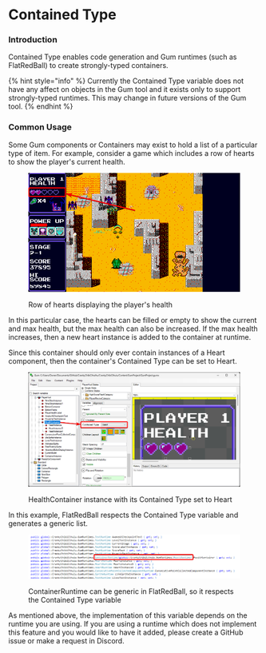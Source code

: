 # Contained Type

### Introduction

Contained Type enables code generation and Gum runtimes (such as FlatRedBall) to create strongly-typed containers.

{% hint style="info" %}
Currently the Contained Type variable does not have any affect on objects in the Gum tool and it exists only to support strongly-typed runtimes. This may change in future versions of the Gum tool.
{% endhint %}

### Common Usage

Some Gum components or Containers may exist to hold a list of a particular type of item. For example, consider a game which includes a row of hearts to show the player's current health.

<figure><img src="../../../.gitbook/assets/29_05 21 54.png" alt=""><figcaption><p>Row of hearts displaying the player's health</p></figcaption></figure>

In this particular case, the hearts can be filled or empty to show the current and max health, but the max health can also be increased. If the max health increases, then a new heart instance is added to the container at runtime.

Since this container should only ever contain instances of a Heart component, then the container's Contained Type can be set to Heart.

<figure><img src="../../../.gitbook/assets/image.png" alt=""><figcaption><p>HealthContainer instance with its Contained Type set to Heart</p></figcaption></figure>

In this example, FlatRedBall respects the Contained Type variable and generates a generic list.

<figure><img src="../../../.gitbook/assets/image (1).png" alt=""><figcaption><p>ContainerRuntime can be generic in FlatRedBall, so it respects the Contained Type variable</p></figcaption></figure>

As mentioned above, the implementation of this variable depends on the runtime you are using. If you are using a runtime which does not implement this feature and you would like to have it added, please create a GitHub issue or make a request in Discord.
